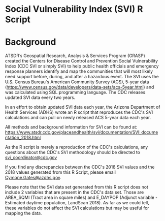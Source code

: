 # Social Vulnerability Index (SVI) R Script

# Background
ATSDR’s Geospatial Research, Analysis &amp; Services Program (GRASP) created the Centers for Disease Control and Prevention Social Vulnerability Index (CDC SVI or simply SVI) to help public health officials and emergency response planners identify and map the communities that will most likely need support before, during, and after a hazardous event. The SVI uses the U.S. Census Bureau's American Community Survey (ACS), 5-year data (https://www.census.gov/data/developers/data-sets/acs-5year.html) and was calculated using SQL programming language. The CDC releases updated SVI data every two years. 

In an effort to obtain updated SVI data each year, the Arizona Department of Health Services (ADHS) wrote an R script that reproduces the CDC's SVI calculations and can pull on newly released ACS 5-year data each year.

All methods and background information for SVI can be found at: https://www.atsdr.cdc.gov/placeandhealth/svi/documentation/SVI_documentation_2018.html

As the R script is merely a reproduction of the CDC's calculations, any questions about the CDC's SVI methodology should be directed to svi_coordinator@cdc.gov

If you find any discrepancies between the CDC's 2018 SVI values and the 2018 values generated from this R Script, please email Cymone.Gates@azdhs.gov.

Please note that the SVI data set generated from this R script does not include 2 variables that are present in the CDC's data set. Those are AREA_SQMI (Tract area in square miles) and E_DAYPOP (Adjunct variable - Estimated daytime population, LandScan 2018). As far as we could tell, these variables do not affect the SVI calculations but may be useful for mapping the data.

